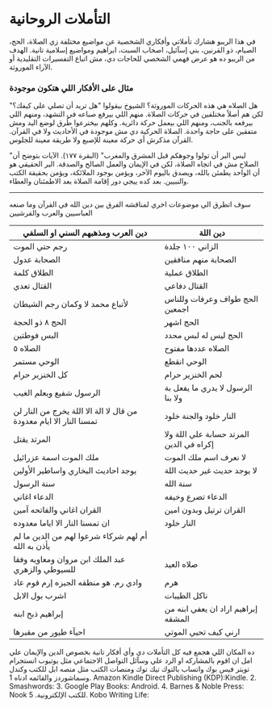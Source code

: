 # التأملات الروحانية

في هذا الريبو هشارك تأملاتي وأفكاري الشخصية عن مواضيع مختلفة زي الصلاة، الحج، الصيام، ذو القرنين، بني إسآئيل، اصحاب السبت، ابراهيم ومواضيع إسلامية تانية. الهدف من الريبو ده هو عرض فهمي الشخصي للحاجات دي، مش اتباع التفسيرات التقليدية أو الآراء الموروثة.

### مثال على الأفكار اللي هتكون موجودة

هل الصلاه هي هذه الحركات الموروثة؟ الشيوخ بيقولوا "هل تريد أن تصلي على كيفك؟" لكن هم أصلاً مختلفين في حركات الصلاة. منهم اللي بيرفع صباعه في التشهد، ومنهم اللي بيرفعه بالجنب، ومنهم اللي بيعمل حركة دائرية. وكلهم بيخترعوا طُرق لوضع اليد ومش متفقين على حاجة واحدة. الصلاة الحركية دي مش موجودة في الأحاديث ولا في القرآن. القرآن مذكرش أي حركة معينة للإصبع ولا طريقة معينة للجلوس.

"ليس البر أن تولوا وجوهكم قبل المشرق والمغرب" (البقرة ١٧٧). الآيات بتوضح أن الصلاح مش في اتجاه الصلاة، لكن في الإيمان والعمل الصالح والصدقة. البر الحقيقي هو أن الواحد يطمئن بالله، ويصدق باليوم الآخر، ويؤمن بوجود الملائكة، ويؤمن بحقيقة الكتب والنبيين. بعد كده ييجي دور إقامة الصلاة بعد الاطمئنان والعطاء.

---
سوف اتطرق الي موضوعات اخري لمناقشه الفرق بين دين الله في القرآن وما صنعه العباسيين والعرب والقرشيين

| **دين العرب ومذهبهم السني او السلفي** | **دين اللة**                     |
|--------------------------------------|----------------------------------|
| رجم حتي الموت                        | الزاني ١٠٠ جلدة                   |
| الصحابة عدول                          | الصحابة منهم منافقين             |
| الطلاق كلمة                          | الطلاق عملية                     |
| القتال تعدي                          | القتال دفاعي                     |
| لأتباع محمد لا وكمان رجم الشيطان                  | الحج طواف وعرفات وللناس اجمعين                |
| الحج ٨ ذو الحجة                       | الحج اشهر                        |
| البس فوطتين                           | الحج ليس له لبس محدد             |
| الصلاه ٥                              | الصلاه عددها مفتوح               |
| الوحي مستمر                           | الوحي انقطع                       |
| كل الخنزير حرام                      | لحم الخنزير حرام                 |
| الرسول شفيع ويعلم الغيب              | الرسول لا يدري ما يفعل بة ولا بنا |
| من قال لا الة الا اللة يخرج من النار لن تمسنا النار الا ايام معدودة | النار خلود والجنة خلود           |
| المرتد يقتل                          | المرتد حسابة علي اللة ولا إكراه في الدين |
| ملك الموت اسمة عزرائيل               | لا نعرف اسم ملك الموت            |
| يوجد احاديث البخاري واساطير الأولين   | لا يوجد حديث غير حديث اللة       |
| سنة الرسول                           | سنة الله                         |
| الدعاء اغاني                          | الدعاء تضرع وخيفه                |
| القران اغاني والفاتحه آمين            | القران ترتيل وبدون امين         |
| ان تمسنا النار الا اياما معدوده       | النار خلود                       |
| أم لهم شركاء شرعوا لهم من الدين ما لم يأذن به الله |                                   |
| عبد الملك ابن مروان ومعاويه وفقا للسيوطي والزهري | صلاه العيد                       |
| وادي رم. هو منطقه الجيزه إرم قوم عاد  | هرم                              |
| اشرب بول الابل                       | ناكل الطيبات                     |
| إبراهيم ذبح ابنه                      | إبراهيم اراد ان يعفي ابنه من المشقه                     |
| احيآء طيور من مقبرها                       | ارني كيف تحيي الموتي                     |


ده المكان اللي هجمع فيه كل التأملات دي وأي أفكار تانية بخصوص الدين والإيمان علي امل ان اقوم بالمشاركه او الرد علي وسآئل التواصل الاجتماعي مثل
يوتيوب 
انستجرام
تويتر
فيس بوك
واتساب
بالتوك
تيك توك
ومنصات الكتب مثل منصه ابل للكتب وكندل وسماشوردز والقائمه ادناه
	1.	Amazon Kindle Direct Publishing (KDP):Kindle.
	2.	Smashwords: 
	3.	Google Play Books: Android.
	4.	Barnes & Noble Press: Nook للكتب الإلكترونية.
	5.	Kobo Writing Life: 
